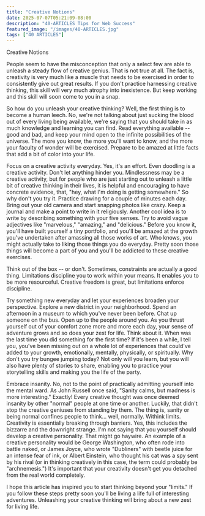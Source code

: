 ```yaml
---
title: "Creative Notions"
date: 2025-07-07T05:21:09-08:00
description: "40-ARTICLES Tips for Web Success"
featured_image: "/images/40-ARTICLES.jpg"
tags: ["40 ARTICLES"]
---
```


Creative Notions

People seem to have the misconception that only a select few are able to unleash a steady flow of creative genius. That is not true at all. The fact is, creativity is very much like a muscle that needs to be exercised in order to consistently give out great results. If you don't practice harnessing creative thinking, this skill will very much atrophy into inexistence. But keep working and this skill will soon come to you in a snap.

So how do you unleash your creative thinking? Well, the first thing is to become a human leech. No, we're not talking about just sucking the blood out of every living being available, we're saying that you should take in as much knowledge and learning you can find. Read everything available -- good and bad, and keep your mind open to the infinite possibilities of the universe. The more you know, the more you'll want to know, and the more your faculty of wonder will be exercised. Prepare to be amazed at little facts that add a bit of color into your life.  

Focus on a creative activity everyday. Yes, it's an effort. Even doodling is a creative activity. Don't let anything hinder you. Mindlessness may be a creative activity, but for people who are just starting out to unleash a little bit of creative thinking in their lives, it is helpful and encouraging to have concrete evidence, that, "hey, what I'm doing is getting somewhere." So why don't you try it. Practice drawing for a couple of minutes each day. Bring out your old camera and start snapping photos like crazy. Keep a journal and make a point to write in it religiously. Another cool idea is to write by describing something with your five senses. Try to avoid vague adjectives like "marvelous," "amazing," and "delicious." Before you know it, you'll have built yourself a tiny portfolio, and you'll be amazed at the growth you've undertaken after amassing all those works of art. Who knows, you might actually take to liking those things you do everyday. Pretty soon those things will become a part of you and you'll be addicted to these creative exercises.

Think out of the box -- or don't. Sometimes, constraints are actually a good thing. Limitations discipline you to work within your means. It enables you to be more resourceful. Creative freedom is great, but limitations enforce discipline.

Try something new everyday and let your experiences broaden your perspective. Explore a new district in your neighborhood. Spend an afternoon in a museum to which you've never been before. Chat up someone on the bus. Open up to the people around you. As you thrust yourself out of your comfort zone more and more each day, your sense of adventure grows and so does your zest for life. Think about it. When was the last time you did something for the first time? If it's been a while, I tell you, you've been missing out on a whole lot of experiences that could've added to your growth, emotionally, mentally, physically, or spiritually. Why don't you try bungee jumping today? Not only will you learn, but you will also have plenty of stories to share, enabling you to practice your storytelling skills and making you the life of the party. 

Embrace insanity. No, not to the point of practically admitting yourself into the mental ward. As John Russell once said, "Sanity calms, but madness is more interesting." Exactly! Every creative thought was once deemed insanity by other "normal" people at one time or another. Luckily, that didn't stop the creative geniuses from standing by them. The thing is, sanity or being normal confines people to think... well, normally. Withink limits. Creativity is essentially breaking through barriers. Yes, this includes the bizzarre and the downright strange. I'm not saying that you yourself should develop a creative personality. That might go haywire. An example of a creative personality would be George Washington, who often rode into battle naked, or James Joyce, who wrote "Dubliners" with beetle juice for an intense fear of ink, or Albert Einstein, who thought his cat was a spy sent by his rival (or in thinking creatively in this case, the term could probably be "archnemesis.") It's important that your creativity doesn't get you detached from the real world completely. 

I hope this article has inspired you to start thinking beyond your "limits." If you follow these steps pretty soon you'll be living a life full of interesting adventures. Unleashing your creative thinking  will bring about a new zest for living life. 
